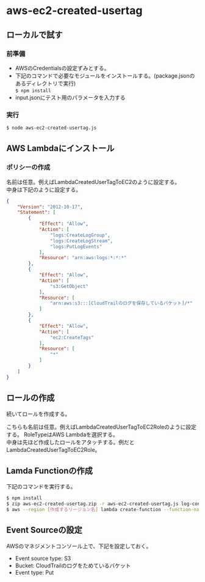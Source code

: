 # aws-ec2-created-usertag

## ローカルで試す

### 前準備
* AWSのCredentialsの設定ずみとする。
* 下記のコマンドで必要なモジュールをインストールする。(package.jsonのあるディレクトリで実行)  
`$ npm install`
* input.jsonにテスト用のパラメータを入力する

### 実行

```bash
$ node aws-ec2-created-usertag.js
```

## AWS Lambdaにインストール
### ポリシーの作成

名前は任意。例えばLambdaCreatedUserTagToEC2のように設定する。  
中身は下記のように設定する。

```json
{
    "Version": "2012-10-17",
    "Statement": [
        {
            "Effect": "Allow",
            "Action": [
                "logs:CreateLogGroup",
                "logs:CreateLogStream",
                "logs:PutLogEvents"
            ],
            "Resource": "arn:aws:logs:*:*:*"
        },
        {
            "Effect": "Allow",
            "Action": [
                "s3:GetObject"
            ],
            "Resource": [
                "arn:aws:s3:::[CloudTrailのログを保存しているバケット]/*"
            ]
        },
        {
            "Effect": "Allow",
            "Action": [
                "ec2:CreateTags"
            ],
            "Resource": [
                "*"
            ]
        }
    ]
}
```

## ロールの作成
続いてロールを作成する。

こちらも名前は任意。例えばLambdaCreatedUserTagToEC2Roleのように設定する。
RoleTypeはAWS Lambdaを選択する。  
中身は先ほど作成したロールをアタッチする。例だとLambdaCreatedUserTagToEC2Role。

## Lamda Functionの作成

下記のコマンドを実行する。

```bash
$ npm install
$ zip aws-ec2-created-usertag.zip -r aws-ec2-created-usertag.js log-config.json node_modules
$ aws --region [作成するリージョン名] lambda create-function --function-name EC2CreatedUserTag --zip-file fileb://[Zipファイルへのパス]/aws-ec2-created-usertag.zip --role [上記で作成したロールのRole ARN] --handler aws-ec2-created-usertag.handler --runtime nodejs --timeout 60 --memory-size 128
```

## Event Sourceの設定

AWSのマネジメントコンソール上で、下記を設定しておく。

* Event source type: S3
* Bucket: CloudTrailのログをためているバケット
* Event type: Put
